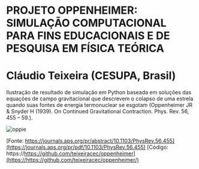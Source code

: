 # PROJETO OPPENHEIMER: SIMULAÇÃO COMPUTACIONAL PARA FINS EDUCACIONAIS E DE PESQUISA EM FÍSICA TEÓRICA
# Cláudio Teixeira (CESUPA, Brasil)

Ilustração de resultado de simulação em Python baseada em soluções das equações de campo gravitacional que descrevem o colapso de uma estrela quando suas fontes de energia termonuclear se esgotam (Oppenheimer JR & Snyder H (1939). On Continued Gravitational Contraction. Phys. Rev. 56, 455 – 59.).


![oppie](https://github.com/user-attachments/assets/176b9a50-b05a-4867-b749-ec77fce40b37)


[Fonte: https://journals.aps.org/pr/abstract/10.1103/PhysRev.56.455](https://journals.aps.org/pr/pdf/10.1103/PhysRev.56.455)
[Código: https://https://github.com/teixeiracec/oppenheimer](https://https://github.com/teixeiracec/oppenheimer/)
